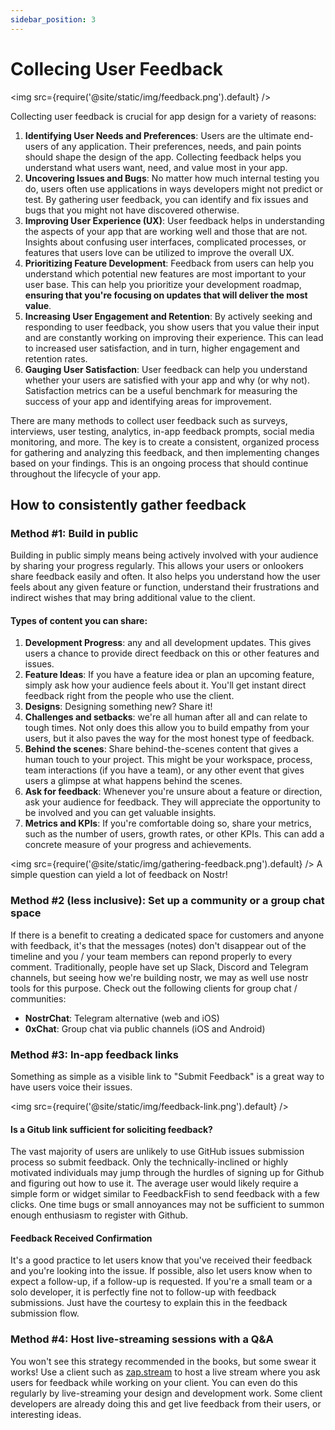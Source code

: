 ```yaml
---
sidebar_position: 3
---
```


# Collecing User Feedback

<img src={require('@site/static/img/feedback.png').default} />

Collecting user feedback is crucial for app design for a variety of reasons:

1. **Identifying User Needs and Preferences**: Users are the ultimate end-users of any application. Their preferences, needs, and pain points should shape the design of the app. Collecting feedback helps you understand what users want, need, and value most in your app.
2. **Uncovering Issues and Bugs**: No matter how much internal testing you do, users often use applications in ways developers might not predict or test. By gathering user feedback, you can identify and fix issues and bugs that you might not have discovered otherwise.
3. **Improving User Experience (UX)**: User feedback helps in understanding the aspects of your app that are working well and those that are not. Insights about confusing user interfaces, complicated processes, or features that users love can be utilized to improve the overall UX.
4. **Prioritizing Feature Development**: Feedback from users can help you understand which potential new features are most important to your user base. This can help you prioritize your development roadmap, **ensuring that you're focusing on updates that will deliver the most value**.
5. **Increasing User Engagement and Retention**: By actively seeking and responding to user feedback, you show users that you value their input and are constantly working on improving their experience. This can lead to increased user satisfaction, and in turn, higher engagement and retention rates.
6. **Gauging User Satisfaction**: User feedback can help you understand whether your users are satisfied with your app and why (or why not). Satisfaction metrics can be a useful benchmark for measuring the success of your app and identifying areas for improvement.

There are many methods to collect user feedback such as surveys, interviews, user testing, analytics, in-app feedback prompts, social media monitoring, and more. The key is to create a consistent, organized process for gathering and analyzing this feedback, and then implementing changes based on your findings. This is an ongoing process that should continue throughout the lifecycle of your app.

## How to consistently gather feedback

### Method #1: Build in public
Building in public simply means being actively involved with your audience by sharing your progress regularly. This allows your users or onlookers share feedback easily and often. It also helps you understand how the user feels about any given feature or function, understand their frustrations and indirect wishes that may bring additional value to the client.

#### Types of content you can share:

1. **Development Progress**: any and all development updates. This gives users a chance to provide direct feedback on this or other features and issues.
2. **Feature Ideas**: If you have a feature idea or plan an upcoming feature, simply ask how your audience feels about it. You'll get instant direct feedback right from the people who use the client.
3. **Designs**: Designing something new? Share it!
4. **Challenges and setbacks**: we're all human after all and can relate to tough times. Not only does this allow you to build empathy from your users, but it also paves the way for the most honest type of feedback.
5. **Behind the scenes**: Share behind-the-scenes content that gives a human touch to your project. This might be your workspace, process, team interactions (if you have a team), or any other event that gives users a glimpse at what happens behind the scenes.
6. **Ask for feedback**: Whenever you're unsure about a feature or direction, ask your audience for feedback. They will appreciate the opportunity to be involved and you can get valuable insights.
7. **Metrics and KPIs**: If you're comfortable doing so, share your metrics, such as the number of users, growth rates, or other KPIs. This can add a concrete measure of your progress and achievements.

<img src={require('@site/static/img/gathering-feedback.png').default} />
A simple question can yield a lot of feedback on Nostr!

### Method #2 (less inclusive): Set up a community or a group chat space
If there is a benefit to creating a dedicated space for customers and anyone with feedback, it's that the messages (notes) don't disappear out of the timeline and you / your team members can repond properly to every comment. 
Traditionally, people have set up Slack, Discord and Telegram channels, but seeing how we're building nostr, we may as well use nostr tools for this purpose. Check out the following clients for group chat / communities:

- **NostrChat**: Telegram alternative (web and iOS)
- **0xChat**:  Group chat via public channels (iOS and Android)

### Method #3: In-app feedback links

Something as simple as a visible link to "Submit Feedback" is a great way to have users voice their issues.

<img src={require('@site/static/img/feedback-link.png').default} />

#### Is a Gitub link sufficient for soliciting feedback?
The vast majority of users are unlikely to use GitHub issues submission process so submit feedback. Only the technically-inclined or highly motivated individuals may jump through the hurdles of signing up for Github and figuring out how to use it. The average user would likely require a simple form or widget similar to FeedbackFish to send feedback with a few clicks. One time bugs or small annoyances may not be sufficient to summon enough enthusiasm to register with Github. 

#### Feedback Received Confirmation
It's a good practice to let users know that you've received their feedback and you're looking into the issue. If possible, also let users know when to expect a follow-up, if a follow-up is requested. If you're a small team or a solo developer, it is perfectly fine not to follow-up with feedback submissions. Just have the courtesy to explain this in the feedback submission flow. 


### Method #4: Host live-streaming sessions with a Q&A
You won't see this strategy recommended in the books, but some swear it works! Use a client such as [zap.stream](https://zap.stream/) to host a live stream where you ask users for feedback while working on your client. You can even do this regularly by live-streaming your design and development work. Some client developers are already doing this and get live feedback from their users, or interesting ideas.



